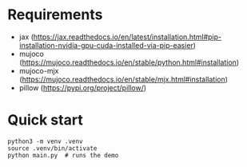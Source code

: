 # Requirements
- jax (https://jax.readthedocs.io/en/latest/installation.html#pip-installation-nvidia-gpu-cuda-installed-via-pip-easier)
- mujoco (https://mujoco.readthedocs.io/en/stable/python.html#installation)
- mujoco-mjx (https://mujoco.readthedocs.io/en/stable/mjx.html#installation)
- pillow (https://pypi.org/project/pillow/)

# Quick start
```shell
python3 -m venv .venv
source .venv/bin/activate
python main.py  # runs the demo
```